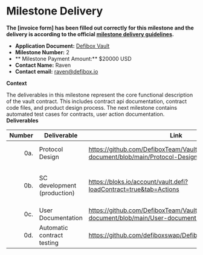 # Milestone Delivery

**The [invoice form] has been filled out correctly for this milestone and the delivery is according to the official [milestone delivery guidelines](https://github.com/eosnetworkfoundation/grant-framework/blob/master/docs/milestone-deliverables-guidelines.md).**

* **Application Document:** [Defibox Vault](https://github.com/eosnetworkfoundation/grant-framework/blob/main/applications/Defibox_vault.md)
* **Milestone Number:** 2
* ** Milestone Payment Amount:** $20000 USD
* **Contact Name:** Raven
* **Contact email:** raven@defibox.io

**Context**

The deliverables in this milestone represent the core functional description of the vault contract. This includes contract api documentation, contract code files, and product design process. The next milestone contains automated test cases for contracts, user action documentation.
**Deliverables**

| Number | Deliverable                  | Link                                                                                  | Notes                                                                                               |
| -----: | ---------------------------- | -----------------------------------------------------------------------------------   | --------------------------------------------------------------------------------------------------- |
| 0a.    | Protocol Design              | https://github.com/DefiboxTeam/Vault-document/blob/main/Protocol-DesignDefinition.md  | Product agreement design translation into English/Korean/Chinese                                    |
| 0b.    | SC development (production)  | https://bloks.io/account/vault.defi?loadContract=true&tab=Actions                     | The smart contract development has been completed, and the deployed production can be queried       |
| 0c.    | User Documentation           | https://github.com/DefiboxTeam/Vault-document/blob/main/User-document.md              | User Operation Documentation                                                                        |
| 0d.    | Automatic contract testing   | https://github.com/defiboxswap/DefiboxVault/tree/main/tests                           | Contract automatic test cases    
